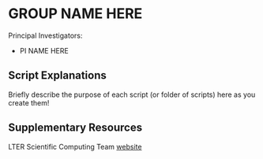 # GROUP NAME HERE

Principal Investigators:
- PI NAME HERE

## Script Explanations

Briefly describe the purpose of each script (or folder of scripts) here as you create them!

## Supplementary Resources

LTER Scientific Computing Team [website](https://lter.github.io/scicomp/)
